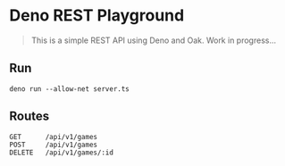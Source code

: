 # Deno REST Playground
> This is a simple REST API using Deno and Oak. Work in progress...
## Run
```
deno run --allow-net server.ts
```

## Routes
```
GET      /api/v1/games
POST     /api/v1/games
DELETE   /api/v1/games/:id
```
